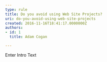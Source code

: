 ```yaml
---
type: rule
title: Do you avoid using Web Site Projects?
uri: do-you-avoid-using-web-site-projects
created: 2016-11-16T18:41:17.0000000Z
authors:
- id: 1
  title: Adam Cogan

---
```




<span class='intro'> Enter Intro Text </span>




